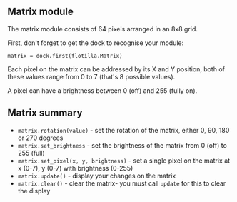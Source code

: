 ## Matrix module

The matrix module consists of 64 pixels arranged in an 8x8 grid.

First, don't forget to get the dock to recognise your module:

`matrix = dock.first(flotilla.Matrix)`

Each pixel on the matrix can be addressed by its X and Y position, both of these values range from 0 to 7 (that's 8 possible values).

A pixel can have a brightness between 0 (off) and 255 (fully on).

## Matrix summary

* `matrix.rotation(value)` - set the rotation of the matrix, either 0, 90, 180 or 270 degrees
* `matrix.set_brightness` - set the brightness of the matrix from 0 (off) to 255 (full)
* `matrix.set_pixel(x, y, brightness)` - set a single pixel on the matrix at x (0-7), y (0-7) with brightness (0-255)
* `matrix.update()` - display your changes on the matrix
* `matrix.clear()` - clear the matrix- you must call `update` for this to clear the display
